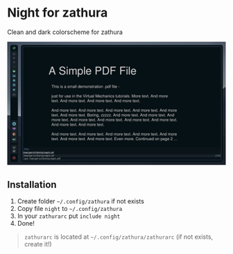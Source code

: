 # Night for zathura

Clean and dark colorscheme for zathura

![demonstration](./misc/demonstration.png)

## Installation

1. Create folder `~/.config/zathura` if not exists
2. Copy file `night` to `~/.config/zathura`
3. In your `zathurarc` put `include night`
4. Done!

> `zathurarc` is located at `~/.config/zathura/zathurarc` (if not exists, create it!)
